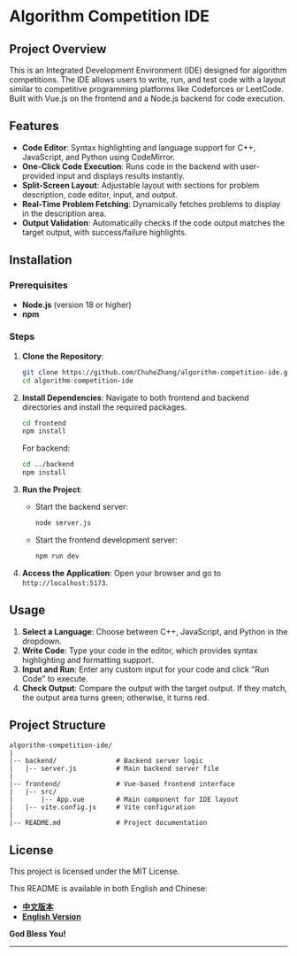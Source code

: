 # Algorithm Competition IDE

## Project Overview
This is an Integrated Development Environment (IDE) designed for algorithm competitions. The IDE allows users to write, run, and test code with a layout similar to competitive programming platforms like Codeforces or LeetCode. Built with Vue.js on the frontend and a Node.js backend for code execution.

## Features

- **Code Editor**: Syntax highlighting and language support for C++, JavaScript, and Python using CodeMirror.
- **One-Click Code Execution**: Runs code in the backend with user-provided input and displays results instantly.
- **Split-Screen Layout**: Adjustable layout with sections for problem description, code editor, input, and output.
- **Real-Time Problem Fetching**: Dynamically fetches problems to display in the description area.
- **Output Validation**: Automatically checks if the code output matches the target output, with success/failure highlights.

## Installation

### Prerequisites
- **Node.js** (version 18 or higher)
- **npm**

### Steps
1. **Clone the Repository**:
   ```bash
   git clone https://github.com/ChuheZhang/algorithm-competition-ide.git
   cd algorithm-competition-ide
   ```

2. **Install Dependencies**:
   Navigate to both frontend and backend directories and install the required packages.
   ```bash
   cd frontend
   npm install
   ```
   For backend:
   ```bash
   cd ../backend
   npm install
   ```

3. **Run the Project**:
   - Start the backend server:
     ```bash
     node server.js
     ```
   - Start the frontend development server:
     ```bash
     npm run dev
     ```

4. **Access the Application**:
   Open your browser and go to `http://localhost:5173`.

## Usage

1. **Select a Language**: Choose between C++, JavaScript, and Python in the dropdown.
2. **Write Code**: Type your code in the editor, which provides syntax highlighting and formatting support.
3. **Input and Run**: Enter any custom input for your code and click "Run Code" to execute.
4. **Check Output**: Compare the output with the target output. If they match, the output area turns green; otherwise, it turns red.

## Project Structure

```
algorithm-competition-ide/
|
|-- backend/               # Backend server logic
|   |-- server.js          # Main backend server file
|
|-- frontend/              # Vue-based frontend interface
|   |-- src/
|       |-- App.vue        # Main component for IDE layout
|   |-- vite.config.js     # Vite configuration
|
|-- README.md              # Project documentation
```

## License

This project is licensed under the MIT License.

This README is available in both English and Chinese:
- **[中文版本](README.zh.md)**
- **[English Version](README.md)**

**God Bless You!**

--- 
